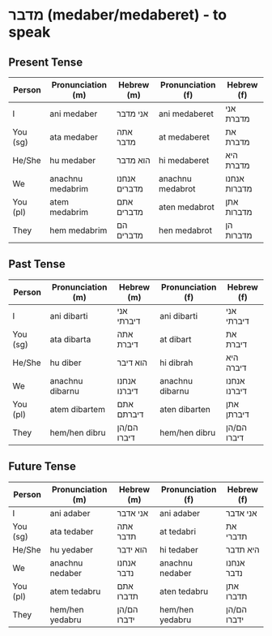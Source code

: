 # מדבר (medaber/medaberet) - to speak

## Present Tense

| Person        | Pronunciation (m) | Hebrew (m)  | Pronunciation (f) | Hebrew (f)  |
|---------------|-------------------|-------------|-------------------|-------------|
| I             | ani medaber       | אני מדבר    | ani medaberet     | אני מדברת    |
| You (sg)      | ata medaber       | אתה מדבר    | at medaberet      | את מדברת     |
| He/She        | hu medaber        | הוא מדבר    | hi medaberet      | היא מדברת    |
| We            | anachnu medabrim  | אנחנו מדברים| anachnu medabrot  | אנחנו מדברות|
| You (pl)      | atem medabrim     | אתם מדברים  | aten medabrot     | אתן מדברות   |
| They          | hem medabrim      | הם מדברים   | hen medabrot      | הן מדברות    |

## Past Tense

| Person        | Pronunciation (m) | Hebrew (m)  | Pronunciation (f) | Hebrew (f)  |
|---------------|-------------------|-------------|-------------------|-------------|
| I             | ani dibarti       | אני דיברתי   | ani dibarti       | אני דיברתי   |
| You (sg)      | ata dibarta       | אתה דיברת    | at dibart         | את דיברת     |
| He/She        | hu diber          | הוא דיבר     | hi dibrah         | היא דיברה    |
| We            | anachnu dibarnu   | אנחנו דיברנו | anachnu dibarnu   | אנחנו דיברנו |
| You (pl)      | atem dibartem     | אתם דיברתם   | aten dibarten     | אתן דיברתן   |
| They          | hem/hen dibru     | הם/הן דיברו  | hem/hen dibru     | הם/הן דיברו  |

## Future Tense

| Person        | Pronunciation (m) | Hebrew (m)  | Pronunciation (f) | Hebrew (f)  |
|---------------|-------------------|-------------|-------------------|-------------|
| I             | ani adaber        | אני אדבר    | ani adaber        | אני אדבר    |
| You (sg)      | ata tedaber       | אתה תדבר    | at tedabri        | את תדברי    |
| He/She        | hu yedaber        | הוא ידבר    | hi tedaber        | היא תדבר    |
| We            | anachnu nedaber   | אנחנו נדבר  | anachnu nedaber   | אנחנו נדבר  |
| You (pl)      | atem tedabru      | אתם תדברו   | aten tedabru      | אתן תדברו   |
| They          | hem/hen yedabru   | הם/הן ידברו | hem/hen yedabru   | הם/הן ידברו  |
